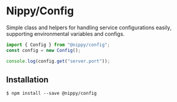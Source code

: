 # Nippy/Config

Simple class and helpers for handling service configurations easily, supporting
environmental variables and configs.

```ts
import { Config } from "@nippy/config";
const config = new Config();

console.log(config.get("server.port"));
```

## Installation

`$ npm install --save @nippy/config`
